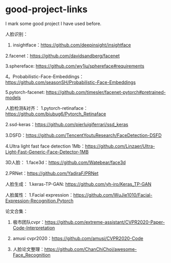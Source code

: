 # good-project-links
I mark some good project I have used before.

人脸识别：
1. insightface：https://github.com/deepinsight/insightface

2.facenet：https://github.com/davidsandberg/facenet

3.sphereface: https://github.com/wy1iu/sphereface#requirements

4。Probabilistic-Face-Embeddings：https://github.com/seasonSH/Probabilistic-Face-Embeddings

5.pytorch-facenet: https://github.com/timesler/facenet-pytorch#pretrained-models


人脸检测&对齐：
1.pytorch-retinaface：https://github.com/biubug6/Pytorch_Retinaface

2.ssd-keras：https://github.com/pierluigiferrari/ssd_keras

3.DSFD：https://github.com/TencentYoutuResearch/FaceDetection-DSFD

4.Ultra light fast face detection 1Mb：https://github.com/Linzaer/Ultra-Light-Fast-Generic-Face-Detector-1MB


3D人脸：
1.face3d：https://github.com/Watebear/face3d

2.PRNet：https://github.com/YadiraF/PRNet


人脸生成：
1.keras-TP-GAN: https://github.com/yh-iro/Keras_TP-GAN


人脸属性：
1.Facial expression：https://github.com/WuJie1010/Facial-Expression-Recognition.Pytorch


论文合集：
1.  极市团队cvpr：https://github.com/extreme-assistant/CVPR2020-Paper-Code-Interpretation

2. amusi cvpr2020：https://github.com/amusi/CVPR2020-Code

3. 人脸论文整理：https://github.com/ChanChiChoi/awesome-Face_Recognition
